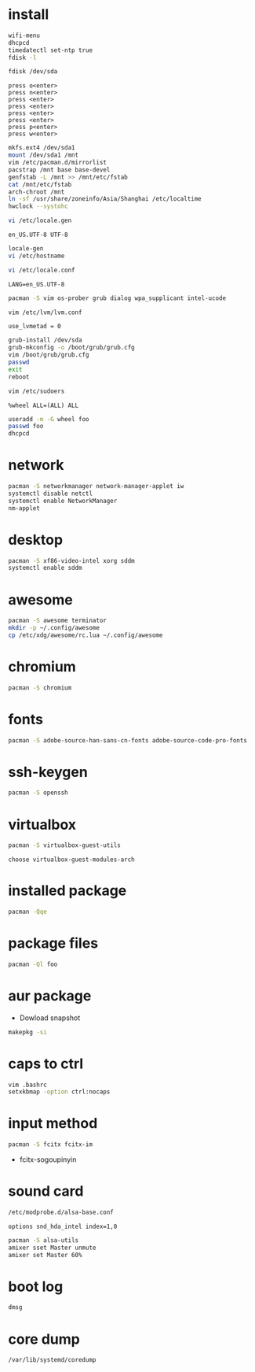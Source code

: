 # install
```sh
wifi-menu
dhcpcd
timedatectl set-ntp true
fdisk -l
```
```sh
fdisk /dev/sda
```
```
press o<enter>
press n<enter>
press <enter>
press <enter>
press <enter>
press <enter>
press p<enter>
press w<enter>
```
```sh
mkfs.ext4 /dev/sda1
mount /dev/sda1 /mnt
vim /etc/pacman.d/mirrorlist
pacstrap /mnt base base-devel
genfstab -L /mnt >> /mnt/etc/fstab
cat /mnt/etc/fstab
arch-chroot /mnt
ln -sf /usr/share/zoneinfo/Asia/Shanghai /etc/localtime
hwclock --systohc
```
```sh
vi /etc/locale.gen
```
```
en_US.UTF-8 UTF-8
```
```sh
locale-gen
vi /etc/hostname
```
```sh
vi /etc/locale.conf
```
```
LANG=en_US.UTF-8
```
```sh
pacman -S vim os-prober grub dialog wpa_supplicant intel-ucode
```
```sh
vim /etc/lvm/lvm.conf
```
```
use_lvmetad = 0
```
```sh
grub-install /dev/sda
grub-mkconfig -o /boot/grub/grub.cfg
vim /boot/grub/grub.cfg
passwd
exit
reboot
```
```sh
vim /etc/sudoers
```
```
%wheel ALL=(ALL) ALL
```
```sh
useradd -m -G wheel foo
passwd foo
dhcpcd
```

# network
```sh
pacman -S networkmanager network-manager-applet iw
systemctl disable netctl
systemctl enable NetworkManager
nm-applet
```

# desktop
```sh
pacman -S xf86-video-intel xorg sddm
systemctl enable sddm
```

# awesome
```sh
pacman -S awesome terminator
mkdir -p ~/.config/awesome
cp /etc/xdg/awesome/rc.lua ~/.config/awesome
```

# chromium
```sh
pacman -S chromium
```

# fonts
```sh
pacman -S adobe-source-han-sans-cn-fonts adobe-source-code-pro-fonts
```

# ssh-keygen
```sh
pacman -S openssh
```

# virtualbox
```sh
pacman -S virtualbox-guest-utils
```
```
choose virtualbox-guest-modules-arch
```

# installed package
```sh
pacman -Qqe
```

# package files
```sh
pacman -Ql foo
```

# aur package
* Dowload snapshot
```sh
makepkg -si
```

# caps to ctrl
```sh
vim .bashrc
setxkbmap -option ctrl:nocaps
```

# input method
```sh
pacman -S fcitx fcitx-im
```
* fcitx-sogoupinyin

# sound card
```sh
/etc/modprobe.d/alsa-base.conf
```
```
options snd_hda_intel index=1,0
```
```sh
pacman -S alsa-utils
amixer sset Master unmute
amixer set Master 60%
```

# boot log
```sh
dmsg
```

# core dump
```
/var/lib/systemd/coredump
```
